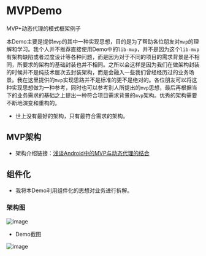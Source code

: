 # MVPDemo
MVP+动态代理的模式框架例子

本Demo主要是提供`mvp`的其中一种实现思想，目的是为了帮助各位朋友对`mvp`的理解和学习。我个人并不推荐直接使用Demo中的`lib-mvp`，并不是因为这个`lib-mvp`有架构缺陷或者过度设计等各种问题，而是因为对于不同的项目的需求背景是不相同，所要求的架构的基础封装也并不相同。之所以会这样是因为我们在做架构封装的时候并不是纯技术层次去封装架构，而是会融入一些我们曾经经历过的业务场景。我在这里提供的`mvp`实现思路并不是标准的更不是绝对的。各位朋友可以将这种实现思想做为一种参考，同时也可以参考别人所提出的`mvp`思想，最后再根据当下的业务需求的基础之上提出一种符合项目需求背景的`mvp`架构。优秀的架构需要不断地演变和重构的。

* 世上没有最好的架构，只有最符合需求的架构。

## MVP架构
* 架构介绍链接：[浅谈Android中的MVP与动态代理的结合](https://blog.csdn.net/yang542397/article/details/78074629)

## 组件化
* 我将本Demo利用组件化的思想对业务进行拆解。

### 架构图

 ![image](https://github.com/gpyAngyoujun/MVPDemo/raw/master/photos/MvpDemo2.png)
 
* Demo截图

 ![image](https://github.com/gpyAngyoujun/MVPDemo/raw/master/photos/MvpDemo.png)
